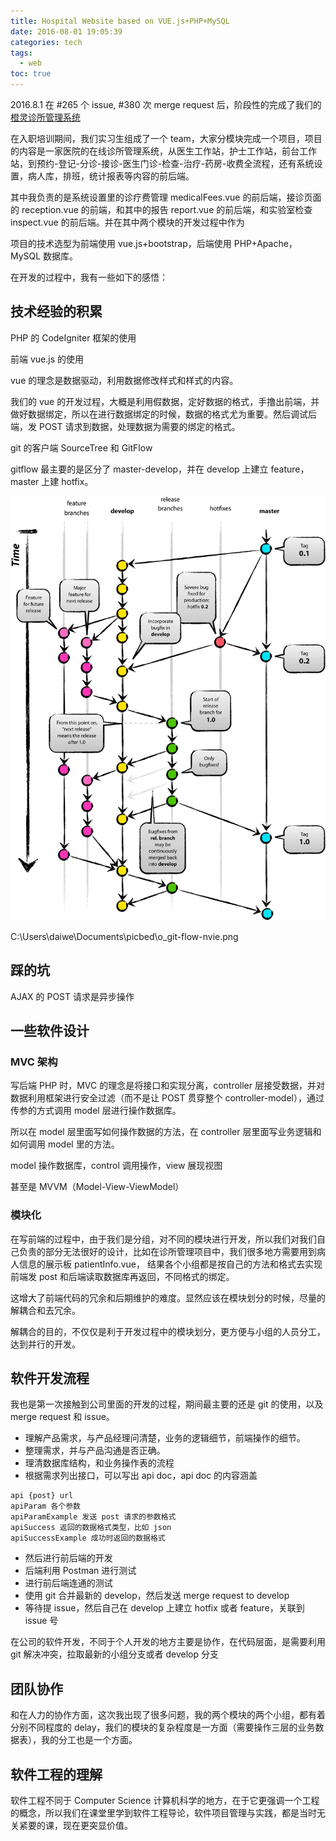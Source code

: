 ```yaml
---
title: Hospital Website based on VUE.js+PHP+MySQL
date: 2016-08-01 19:05:39
categories: tech
tags:
  - web
toc: true
---
```


2016.8.1 在 #265 个 issue, #380 次 merge request 后，阶段性的完成了我们的[橙灵诊所管理系统](https://clinic.baichengyiliao.com/spa.php?action=doctorwork.html)

在入职培训期间，我们实习生组成了一个 team，大家分模块完成一个项目，项目的内容是一家医院的在线诊所管理系统，从医生工作站，护士工作站，前台工作站，到预约-登记-分诊-接诊-医生门诊-检查-治疗-药房-收费全流程，还有系统设置，病人库，排班，统计报表等内容的前后端。

<!-- more -->

其中我负责的是系统设置里的诊疗费管理 medicalFees.vue 的前后端，接诊页面的 reception.vue 的前端，和其中的报告 report.vue 的前后端，和实验室检查 inspect.vue 的前后端。并在其中两个模块的开发过程中作为

项目的技术选型为前端使用 vue.js+bootstrap，后端使用 PHP+Apache，MySQL 数据库。

在开发的过程中，我有一些如下的感悟：

## 技术经验的积累

PHP 的 CodeIgniter 框架的使用

前端 vue.js 的使用

vue 的理念是数据驱动，利用数据修改样式和样式的内容。

我们的 vue 的开发过程，大概是利用假数据，定好数据的格式，手撸出前端，并做好数据绑定，所以在进行数据绑定的时候，数据的格式尤为重要。然后调试后端，发 POST 请求到数据，处理数据为需要的绑定的格式。

git 的客户端 SourceTree 和 GitFlow

gitflow 最主要的是区分了 master-develop，并在 develop 上建立 feature，master 上建 hotfix。

![gitflow](https://raw.githubusercontent.com/yvonshong/picbed/master/o_git-flow-nvie.png)

C:\Users\daiwe\Documents\picbed\o_git-flow-nvie.png

## 踩的坑

AJAX 的 POST 请求是异步操作

## 一些软件设计

### MVC 架构

写后端 PHP 时，MVC 的理念是将接口和实现分离，controller 层接受数据，并对数据利用框架进行安全过滤（而不是让 POST 贯穿整个 controller-model），通过传参的方式调用 model 层进行操作数据库。

所以在 model 层里面写如何操作数据的方法，在 controller 层里面写业务逻辑和如何调用 model 里的方法。

model 操作数据库，control 调用操作，view 展现视图

甚至是 MVVM（Model-View-ViewModel）

### 模块化

在写前端的过程中，由于我们是分组，对不同的模块进行开发，所以我们对我们自己负责的部分无法很好的设计，比如在诊所管理项目中，我们很多地方需要用到病人信息的展示板 patientInfo.vue， 结果各个小组都是按自己的方法和格式去实现前端发 post 和后端读取数据库再返回，不同格式的绑定。

这增大了前端代码的冗余和后期维护的难度。显然应该在模块划分的时候，尽量的解耦合和去冗余。

解耦合的目的，不仅仅是利于开发过程中的模块划分，更方便与小组的人员分工，达到并行的开发。

## 软件开发流程

我也是第一次接触到公司里面的开发的过程，期间最主要的还是 git 的使用，以及 merge request 和 issue。

- 理解产品需求，与产品经理问清楚，业务的逻辑细节，前端操作的细节。
- 整理需求，并与产品沟通是否正确。
- 理清数据库结构，和业务操作表的流程
- 根据需求列出接口，可以写出 api doc，api doc 的内容涵盖

```
api {post} url
apiParam 各个参数
apiParamExample 发送 post 请求的参数格式
apiSuccess 返回的数据格式类型，比如 json
apiSuccessExample 成功时返回的数据格式
```

- 然后进行前后端的开发
- 后端利用 Postman 进行测试
- 进行前后端连通的测试
- 使用 git 合并最新的 develop，然后发送 merge request to develop
- 等待提 issue，然后自己在 develop 上建立 hotfix 或者 feature，关联到 issue 号

在公司的软件开发，不同于个人开发的地方主要是协作，在代码层面，是需要利用 git 解决冲突，拉取最新的小组分支或者 develop 分支

## 团队协作

和在人力的协作方面，这次我出现了很多问题，我的两个模块的两个小组，都有着分别不同程度的 delay，我们的模块的复杂程度是一方面（需要操作三层的业务数据表），我的分工也是一个方面。

## 软件工程的理解

软件工程不同于 Computer Science 计算机科学的地方，在于它更强调一个工程的概念，所以我们在课堂里学到软件工程导论，软件项目管理与实践，都是当时无关紧要的课，现在更突显价值。
